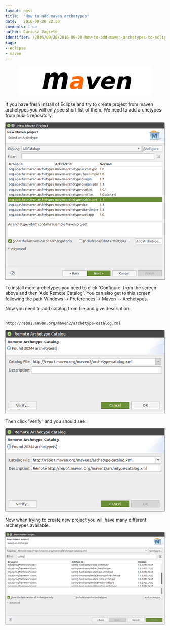 ```yaml
---
layout: post
title:  "How to add maven archetypes"
date:   2016-09-20 22:30
comments: true
author: Dariusz Jagieło
identifier: /2016/09/20/2016-09-20-how-to-add-maven-archetypes-to-eclipse.html"
tags:
- eclipse
- maven
---
```


<figure class="aligncenter">
    <img src="/images/posts/20_09_2016/maven.png" />
</figure>

If you have fresh install of Eclipse and try to create project from maven archetypes you will only see short list of them. We need to add archetypes from public repository.

<!--more-->
<div class="more"></div>

<div>
<center>
	<a class="fancybox" rel="group" href="/images/posts/20_09_2016/1.png"><img class="fb20 post-image" src="/images/posts/20_09_2016/1.png" alt="" /></a>
</center>
</div>

To install more archetypes you need to click 'Configure' from the screen above
and then 'Add Remote Catalog'. You can also get to this screen following the path
Windows -> Preferences -> Maven -> Archetypes.

Now you need to add catalog from file and give description:

<pre><code class="language-bash">
http://repo1.maven.org/maven2/archetype-catalog.xml
</code></pre>

<div>
<center>
	<a class="fancybox" rel="group" href="/images/posts/20_09_2016/2.png"><img class="fb20 post-image" src="/images/posts/20_09_2016/2.png" alt="" /></a>
</center>
</div>


Then click 'Verify' and you should see:

<div>
<center>
	<a class="fancybox" rel="group" href="/images/posts/20_09_2016/4.png"><img class="fb20 post-image" src="/images/posts/20_09_2016/4.png" alt="" /></a>
</center>
</div>


Now when trying to create new project you will have many different archetypes available.

<div>
<center>
	<a class="fancybox" rel="group" href="/images/posts/20_09_2016/3.png"><img class="fb20 post-image" src="/images/posts/20_09_2016/3.png" alt="" /></a>
</center>
</div>
